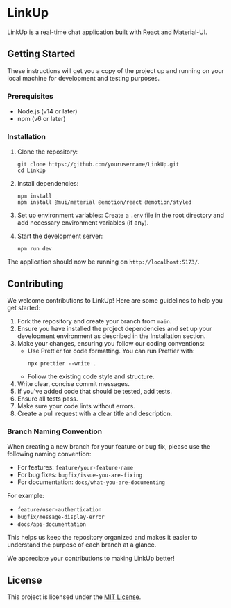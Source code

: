# LinkUp

LinkUp is a real-time chat application built with React and Material-UI.

## Getting Started

These instructions will get you a copy of the project up and running on your local machine for development and testing purposes.

### Prerequisites

- Node.js (v14 or later)
- npm (v6 or later)

### Installation

1. Clone the repository:

   ```
   git clone https://github.com/yourusername/LinkUp.git
   cd LinkUp
   ```

2. Install dependencies:

   ```
   npm install
   npm install @mui/material @emotion/react @emotion/styled
   ```

3. Set up environment variables:
   Create a `.env` file in the root directory and add necessary environment variables (if any).

4. Start the development server:
   ```
   npm run dev
   ```

The application should now be running on `http://localhost:5173/`.

## Contributing

We welcome contributions to LinkUp! Here are some guidelines to help you get started:

1. Fork the repository and create your branch from `main`.
2. Ensure you have installed the project dependencies and set up your development environment as described in the Installation section.
3. Make your changes, ensuring you follow our coding conventions:
   - Use Prettier for code formatting. You can run Prettier with:
     ```
     npx prettier --write .
     ```
   - Follow the existing code style and structure.
4. Write clear, concise commit messages.
5. If you've added code that should be tested, add tests.
6. Ensure all tests pass.
7. Make sure your code lints without errors.
8. Create a pull request with a clear title and description.

### Branch Naming Convention

When creating a new branch for your feature or bug fix, please use the following naming convention:

- For features: `feature/your-feature-name`
- For bug fixes: `bugfix/issue-you-are-fixing`
- For documentation: `docs/what-you-are-documenting`

For example:

- `feature/user-authentication`
- `bugfix/message-display-error`
- `docs/api-documentation`

This helps us keep the repository organized and makes it easier to understand the purpose of each branch at a glance.

We appreciate your contributions to making LinkUp better!

## License

This project is licensed under the [MIT License](LICENSE).
